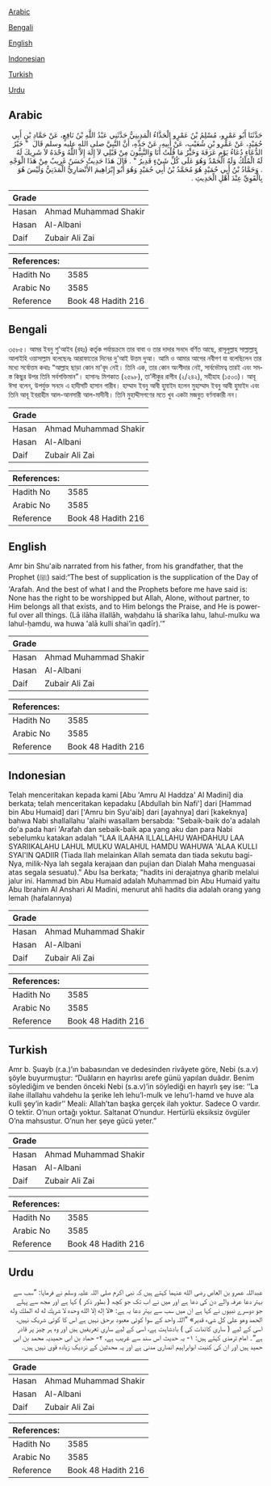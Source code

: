 [Arabic](#arabic)

[Bengali](#bengali)

[English](#english)

[Indonesian](#indonesian)

[Turkish](#turkish)

[Urdu](#urdu)

## Arabic


<div dir="rtl" lang="ar" style={{fontSize:'larger',backgroundColor:'#f8f9fa',padding:20}}>
حَدَّثَنَا أَبُو عَمْرٍو، مُسْلِمُ بْنُ عَمْرٍو الْحَذَّاءُ الْمَدِينِيُّ حَدَّثَنِي عَبْدُ اللَّهِ بْنُ نَافِعٍ، عَنْ حَمَّادِ بْنِ أَبِي حُمَيْدٍ، عَنْ عَمْرِو بْنِ شُعَيْبٍ، عَنْ أَبِيهِ، عَنْ جَدِّهِ، أَنَّ النَّبِيَّ صلى الله عليه وسلم قَالَ ‏ "‏ خَيْرُ الدُّعَاءِ دُعَاءُ يَوْمِ عَرَفَةَ وَخَيْرُ مَا قُلْتُ أَنَا وَالنَّبِيُّونَ مِنْ قَبْلِي لاَ إِلَهَ إِلاَّ اللَّهُ وَحْدَهُ لاَ شَرِيكَ لَهُ لَهُ الْمُلْكُ وَلَهُ الْحَمْدُ وَهُوَ عَلَى كُلِّ شَيْءٍ قَدِيرٌ ‏"‏ ‏.‏ قَالَ هَذَا حَدِيثٌ حَسَنٌ غَرِيبٌ مِنْ هَذَا الْوَجْهِ ‏.‏ وَحَمَّادُ بْنُ أَبِي حُمَيْدٍ هُوَ مُحَمَّدُ بْنُ أَبِي حُمَيْدٍ وَهُوَ أَبُو إِبْرَاهِيمَ الأَنْصَارِيُّ الْمَدَنِيُّ وَلَيْسَ هُوَ بِالْقَوِيِّ عِنْدَ أَهْلِ الْحَدِيثِ ‏.‏
</div>
<div style={{backgroundColor:'#f8f9fa',padding:20, marginBottom: 10}}><table> <thead> <tr> <th>Grade</th> <th></th> </tr> </thead> <tbody> <tr><td>Hasan</td><td>Ahmad Muhammad Shakir</td></tr><tr><td>Hasan</td><td>Al-Albani</td></tr><tr><td>Daif</td><td>Zubair Ali Zai</td></tr></tbody></table><table> <thead> <tr> <th>References:</th> <th></th> </tr> </thead> <tbody><tr><td>Hadith No</td><td>3585</td></tr><tr><td>Arabic No</td><td>3585</td></tr><tr><td>Reference</td><td>Book 48 Hadith 216</td></tr></tbody></table></div>

## Bengali


<div dir="ltr" lang="bn" style={{fontSize:'larger',backgroundColor:'#f8f9fa',padding:20}}>
৩৫৮৫। আমর ইবনু শু'আইব (রহঃ) কর্তৃক পর্যায়ক্রমে তার বাবা ও তার দাদার সনদে বর্ণিত আছে, রাসূলুল্লাহ সাল্লাল্লাহু আলাইহি ওয়াসাল্লাম বলেছেনঃ আরাফাতের দিনের দু'আই উত্তম দুআ। আমি ও আমার আগের নবীগণ যা বলেছিলেন তার মধ্যে সর্বোত্তম কথাঃ “আল্লাহ ছাড়া কোন মা'বূদ নেই। তিনি এক, তার কোন অংশীদার নেই, সার্বভৌমত্ব তারই এবং সমস্ত কিছুর উপর তিনি সর্বশক্তিমান”। হাসানঃ মিশকাত (২৫৯৮), তা’লীকুর রাগীব (২/২৪২), সহীহাহ (১৫০৩)। আবূ ঈসা বলেন, উপর্যুক্ত সনদে এ হাদীসটি হাসান গারীব। হাম্মাদ ইবনু আবী হুমাইদ হলেন মুহাম্মাদ ইবনু আবী হুমাইদ এবং তিনি আবূ ইবরাহীম আল-আনসারী আল-মাদীনী। তিনি মুহাদ্দীসগণের মতে খুব একটা মজবুত বর্ণনাকারী নন।
</div>
<div style={{backgroundColor:'#f8f9fa',padding:20, marginBottom: 10}}><table> <thead> <tr> <th>Grade</th> <th></th> </tr> </thead> <tbody> <tr><td>Hasan</td><td>Ahmad Muhammad Shakir</td></tr><tr><td>Hasan</td><td>Al-Albani</td></tr><tr><td>Daif</td><td>Zubair Ali Zai</td></tr></tbody></table><table> <thead> <tr> <th>References:</th> <th></th> </tr> </thead> <tbody><tr><td>Hadith No</td><td>3585</td></tr><tr><td>Arabic No</td><td>3585</td></tr><tr><td>Reference</td><td>Book 48 Hadith 216</td></tr></tbody></table></div>

## English


<div dir="ltr" lang="en" style={{fontSize:'larger',backgroundColor:'#f8f9fa',padding:20}}>
Amr bin Shu'aib narrated from his father, from his grandfather, that the Prophet (ﷺ) said:“The best of supplication is the supplication of the Day of 'Arafah. And the best of what I and the Prophets before me have said is: None has the right to be worshipped but Allah, Alone, without partner, to Him belongs all that exists, and to Him belongs the Praise, and He is powerful over all things. (Lā ilāha illallāh, waḥdahu lā sharīka lahu, lahul-mulku wa lahul-ḥamdu, wa huwa 'alā kulli shai’in qadīr).’”
</div>
<div style={{backgroundColor:'#f8f9fa',padding:20, marginBottom: 10}}><table> <thead> <tr> <th>Grade</th> <th></th> </tr> </thead> <tbody> <tr><td>Hasan</td><td>Ahmad Muhammad Shakir</td></tr><tr><td>Hasan</td><td>Al-Albani</td></tr><tr><td>Daif</td><td>Zubair Ali Zai</td></tr></tbody></table><table> <thead> <tr> <th>References:</th> <th></th> </tr> </thead> <tbody><tr><td>Hadith No</td><td>3585</td></tr><tr><td>Arabic No</td><td>3585</td></tr><tr><td>Reference</td><td>Book 48 Hadith 216</td></tr></tbody></table></div>

## Indonesian


<div dir="ltr" lang="id" style={{fontSize:'larger',backgroundColor:'#f8f9fa',padding:20}}>
Telah menceritakan kepada kami [Abu 'Amru Al Haddza' Al Madini] dia berkata; telah menceritakan kepadaku [Abdullah bin Nafi'] dari [Hammad bin Abu Humaid] dari ['Amru bin Syu'aib] dari [ayahnya] dari [kakeknya] bahwa Nabi shallallahu 'alaihi wasallam bersabda: "Sebaik-baik do'a adalah do'a pada hari 'Arafah dan sebaik-baik apa yang aku dan para Nabi sebelumku katakan adalah "LAA ILAAHA ILLALLAHU WAHDAHUU LAA SYARIIKALAHU LAHUL MULKU WALAHUL HAMDU WAHUWA 'ALAA KULLI SYAI'IN QADIIR (Tiada Ilah melainkan Allah semata dan tiada sekutu bagi-Nya, milik-Nya lah segala kerajaan dan pujian dan Dialah Maha menguasai atas segala sesuatu)." Abu Isa berkata; "hadits ini derajatnya gharib melalui jalur ini. Hammad bin Abu Humaid adalah Muhammad bin Abu Humaid yaitu Abu Ibrahim Al Anshari Al Madini, menurut ahli hadits dia adalah orang yang lemah (hafalannya)
</div>
<div style={{backgroundColor:'#f8f9fa',padding:20, marginBottom: 10}}><table> <thead> <tr> <th>Grade</th> <th></th> </tr> </thead> <tbody> <tr><td>Hasan</td><td>Ahmad Muhammad Shakir</td></tr><tr><td>Hasan</td><td>Al-Albani</td></tr><tr><td>Daif</td><td>Zubair Ali Zai</td></tr></tbody></table><table> <thead> <tr> <th>References:</th> <th></th> </tr> </thead> <tbody><tr><td>Hadith No</td><td>3585</td></tr><tr><td>Arabic No</td><td>3585</td></tr><tr><td>Reference</td><td>Book 48 Hadith 216</td></tr></tbody></table></div>

## Turkish


<div dir="ltr" lang="tr" style={{fontSize:'larger',backgroundColor:'#f8f9fa',padding:20}}>
Amr b. Şuayb (r.a.)’ın babasından ve dedesinden rivâyete göre, Nebi (s.a.v) şöyle buyurmuştur: “Duâların en hayırlısı arefe günü yapılan duâdır. Benim söylediğim ve benden önceki Nebi (s.a.v)’in söylediği en hayırlı şey ise: ‘’La ilahe illallahu vahdehu la şerike leh lehu’l-mulk ve lehu’l-hamd ve huve ala kulli şey’in kadir’’ Meali: Allah’tan başka gerçek ilah yoktur. Sadece O vardır. O tektir. O’nun ortağı yoktur. Saltanat O’nundur. Hertürlü eksiksiz övgüler O’na mahsustur. O’nun her şeye gücü yeter.”
</div>
<div style={{backgroundColor:'#f8f9fa',padding:20, marginBottom: 10}}><table> <thead> <tr> <th>Grade</th> <th></th> </tr> </thead> <tbody> <tr><td>Hasan</td><td>Ahmad Muhammad Shakir</td></tr><tr><td>Hasan</td><td>Al-Albani</td></tr><tr><td>Daif</td><td>Zubair Ali Zai</td></tr></tbody></table><table> <thead> <tr> <th>References:</th> <th></th> </tr> </thead> <tbody><tr><td>Hadith No</td><td>3585</td></tr><tr><td>Arabic No</td><td>3585</td></tr><tr><td>Reference</td><td>Book 48 Hadith 216</td></tr></tbody></table></div>

## Urdu


<div dir="rtl" lang="ur" style={{fontSize:'larger',backgroundColor:'#f8f9fa',padding:20}}>
عبداللہ عمرو بن العاص رضی الله عنہما کہتے ہیں کہ نبی اکرم صلی اللہ علیہ وسلم نے فرمایا: ”سب سے بہتر دعا عرفہ والے دن کی دعا ہے اور میں نے اب تک جو کچھ ( بطور ذکر ) کہا ہے اور مجھ سے پہلے جو دوسرے نبیوں نے کہا ہے ان میں سب سے بہتر دعا یہ ہے: «لا إله إلا الله وحده لا شريك له له الملك وله الحمد وهو على كل شيء قدير» ”اللہ واحد کے سوا کوئی معبود برحق نہیں ہے اس کا کوئی شریک نہیں، اسی کے لیے ( ساری کائنات کی ) بادشاہت ہے، اسی کے لیے ساری تعریفیں ہیں اور وہ ہر چیز پر قادر ہے“۔ امام ترمذی کہتے ہیں: ۱- یہ حدیث اس سند سے غریب ہے، ۲- حماد بن ابی حمیدیہ محمد بن ابی حمید ہیں اور ان کی کنیت ابوابراہیم انصاری مدنی ہے اور یہ محدثین کے نزدیک زیادہ قوی نہیں ہیں۔
</div>
<div style={{backgroundColor:'#f8f9fa',padding:20, marginBottom: 10}}><table> <thead> <tr> <th>Grade</th> <th></th> </tr> </thead> <tbody> <tr><td>Hasan</td><td>Ahmad Muhammad Shakir</td></tr><tr><td>Hasan</td><td>Al-Albani</td></tr><tr><td>Daif</td><td>Zubair Ali Zai</td></tr></tbody></table><table> <thead> <tr> <th>References:</th> <th></th> </tr> </thead> <tbody><tr><td>Hadith No</td><td>3585</td></tr><tr><td>Arabic No</td><td>3585</td></tr><tr><td>Reference</td><td>Book 48 Hadith 216</td></tr></tbody></table></div>